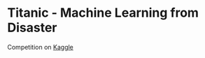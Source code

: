 # Titanic - Machine Learning from Disaster

Competition on [Kaggle](https://www.kaggle.com/competitions/titanic/overview "https://www.kaggle.com/competitions/titanic/overview")